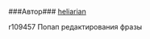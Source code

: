 ###Автор###
[heliarian ](https://staff.yandex-team.ru/heliarian )

r109457
Попап редактирования фразы
